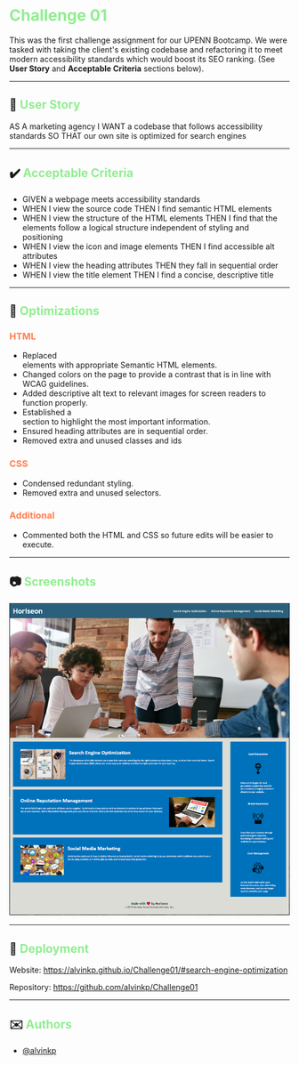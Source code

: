 
# <span style="color:LightGreen">Challenge 01</span>

This was the first challenge assignment for our UPENN Bootcamp. We were tasked with taking the client's existing codebase and refactoring it to meet modern accessibility standards which would boost its SEO ranking. (See **User Story** and **Acceptable Criteria** sections below).

---

## 📕 <span style="color:LightGreen">User Story</span> 

AS A marketing agency I WANT a codebase that follows accessibility standards SO THAT our own site is optimized for search engines

---

## ✔️ <span style="color:LightGreen">Acceptable Criteria</span> 

- GIVEN a webpage meets accessibility standards
- WHEN I view the source code THEN I find semantic HTML elements
- WHEN I view the structure of the HTML elements THEN I find that the elements follow a logical structure independent of styling and positioning
- WHEN I view the icon and image elements THEN I find accessible alt attributes
- WHEN I view the heading attributes THEN they fall in sequential order
- WHEN I view the title element THEN I find a concise, descriptive title

---

## 🔧 <span style="color:LightGreen">Optimizations</span> 

### <span style="color:coral">HTML</span>
- Replaced <div> elements with appropriate Semantic HTML elements.
- Changed colors on the page to provide a contrast that is in line with WCAG guidelines.
- Added descriptive alt text to relevant images for screen readers to function properly.
- Established a <main> section to highlight the most important information.
- Ensured heading attributes are in sequential order.
- Removed extra and unused classes and ids

### <span style="color:coral">CSS</span>
- Condensed redundant styling.
- Removed extra and unused selectors.

### <span style="color:coral">Additional</span>
- Commented both the HTML and CSS so future edits will be easier to execute.

---

## 📷 <span style="color:LightGreen">Screenshots</span> 

![Completed Challenge01 Website](./challenge01Screenshot.PNG)

---

## 🎯 <span style="color:LightGreen">Deployment</span>

Website: https://alvinkp.github.io/Challenge01/#search-engine-optimization

Repository: https://github.com/alvinkp/Challenge01

---

## ✉️ <span style="color:LightGreen">Authors</span> 

- [@alvinkp](https://www.github.com/alvinkp)

